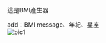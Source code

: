 這是BMI產生器 

add：BMI message、年紀、星座 \
![pic1](https://user-images.githubusercontent.com/128680931/228880866-31c83122-ce93-4d6e-ba5d-5713fc763fe2.png)
